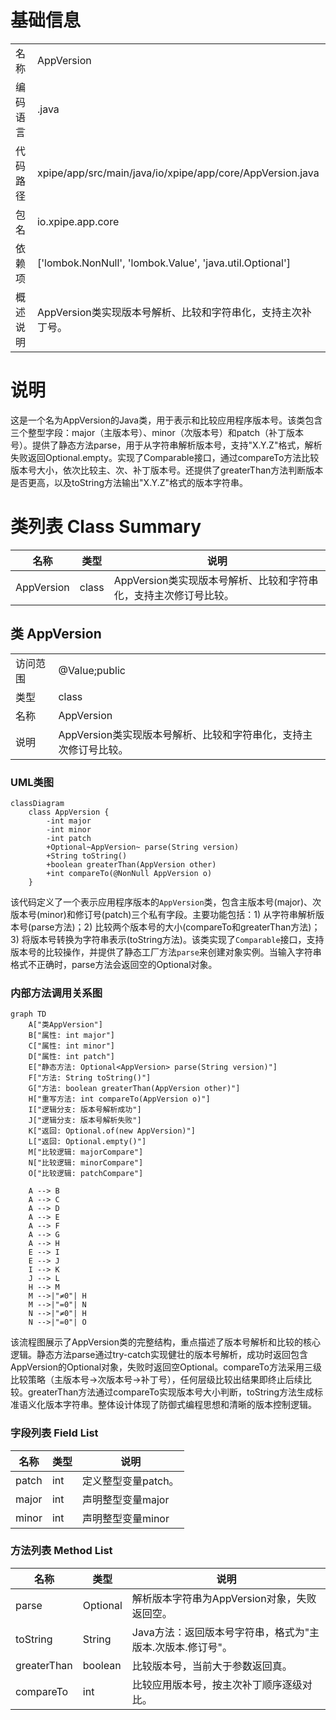 # 基础信息

|      |      |
|------|------|
| 名称 | AppVersion |
| 编码语言 | .java |
| 代码路径 | xpipe/app/src/main/java/io/xpipe/app/core/AppVersion.java |
| 包名 | io.xpipe.app.core |
| 依赖项 | ['lombok.NonNull', 'lombok.Value', 'java.util.Optional'] |
| 概述说明 | AppVersion类实现版本号解析、比较和字符串化，支持主次补丁号。 |

# 说明

这是一个名为AppVersion的Java类，用于表示和比较应用程序版本号。该类包含三个整型字段：major（主版本号）、minor（次版本号）和patch（补丁版本号）。提供了静态方法parse，用于从字符串解析版本号，支持"X.Y.Z"格式，解析失败返回Optional.empty。实现了Comparable接口，通过compareTo方法比较版本号大小，依次比较主、次、补丁版本号。还提供了greaterThan方法判断版本是否更高，以及toString方法输出"X.Y.Z"格式的版本字符串。

# 类列表 Class Summary

| 名称   | 类型  | 说明 |
|-------|------|-------------|
| AppVersion | class | AppVersion类实现版本号解析、比较和字符串化，支持主次修订号比较。 |



## 类 AppVersion

|      |      |
|------|------|
| 访问范围 | @Value;public |
| 类型 | class |
| 名称 | AppVersion |
| 说明 | AppVersion类实现版本号解析、比较和字符串化，支持主次修订号比较。 |


### UML类图

```mermaid
classDiagram
    class AppVersion {
        -int major
        -int minor
        -int patch
        +Optional~AppVersion~ parse(String version)
        +String toString()
        +boolean greaterThan(AppVersion other)
        +int compareTo(@NonNull AppVersion o)
    }
```

该代码定义了一个表示应用程序版本的`AppVersion`类，包含主版本号(major)、次版本号(minor)和修订号(patch)三个私有字段。主要功能包括：1) 从字符串解析版本号(parse方法)；2) 比较两个版本号的大小(compareTo和greaterThan方法)；3) 将版本号转换为字符串表示(toString方法)。该类实现了`Comparable`接口，支持版本号的比较操作，并提供了静态工厂方法`parse`来创建对象实例。当输入字符串格式不正确时，parse方法会返回空的Optional对象。


### 内部方法调用关系图

```mermaid
graph TD
    A["类AppVersion"]
    B["属性: int major"]
    C["属性: int minor"]
    D["属性: int patch"]
    E["静态方法: Optional<AppVersion> parse(String version)"]
    F["方法: String toString()"]
    G["方法: boolean greaterThan(AppVersion other)"]
    H["重写方法: int compareTo(AppVersion o)"]
    I["逻辑分支: 版本号解析成功"]
    J["逻辑分支: 版本号解析失败"]
    K["返回: Optional.of(new AppVersion)"]
    L["返回: Optional.empty()"]
    M["比较逻辑: majorCompare"]
    N["比较逻辑: minorCompare"]
    O["比较逻辑: patchCompare"]

    A --> B
    A --> C
    A --> D
    A --> E
    A --> F
    A --> G
    A --> H
    E --> I
    E --> J
    I --> K
    J --> L
    H --> M
    M -->|"≠0"| H
    M -->|"=0"| N
    N -->|"≠0"| H
    N -->|"=0"| O
```

该流程图展示了AppVersion类的完整结构，重点描述了版本号解析和比较的核心逻辑。静态方法parse通过try-catch实现健壮的版本号解析，成功时返回包含AppVersion的Optional对象，失败时返回空Optional。compareTo方法采用三级比较策略（主版本号→次版本号→补丁号），任何层级比较出结果即终止后续比较。greaterThan方法通过compareTo实现版本号大小判断，toString方法生成标准语义化版本字符串。整体设计体现了防御式编程思想和清晰的版本控制逻辑。

### 字段列表 Field List

| 名称  | 类型  | 说明 |
|-------|-------|------|
| patch | int | 定义整型变量patch。 |
| major | int | 声明整型变量major |
| minor | int | 声明整型变量minor |

### 方法列表 Method List

| 名称  | 类型  | 说明 |
|-------|-------|------|
| parse | Optional<AppVersion> | 解析版本字符串为AppVersion对象，失败返回空。 |
| toString | String | Java方法：返回版本号字符串，格式为"主版本.次版本.修订号"。 |
| greaterThan | boolean | 比较版本号，当前大于参数返回真。 |
| compareTo | int | 比较应用版本号，按主次补丁顺序逐级对比。 |




